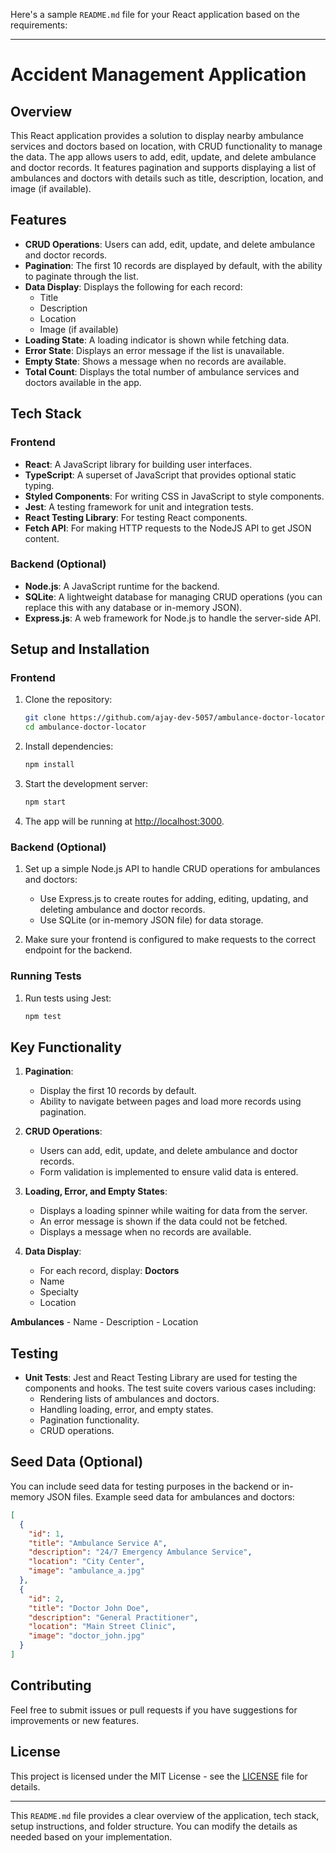 Here's a sample `README.md` file for your React application based on the requirements:

---

# Accident Management Application

## Overview

This React application provides a solution to display nearby ambulance services and doctors based on location, with CRUD functionality to manage the data. The app allows users to add, edit, update, and delete ambulance and doctor records. It features pagination and supports displaying a list of ambulances and doctors with details such as title, description, location, and image (if available).

## Features

- **CRUD Operations**: Users can add, edit, update, and delete ambulance and doctor records.
- **Pagination**: The first 10 records are displayed by default, with the ability to paginate through the list.
- **Data Display**: Displays the following for each record:
  - Title
  - Description
  - Location
  - Image (if available)
- **Loading State**: A loading indicator is shown while fetching data.
- **Error State**: Displays an error message if the list is unavailable.
- **Empty State**: Shows a message when no records are available.
- **Total Count**: Displays the total number of ambulance services and doctors available in the app.

## Tech Stack

### Frontend

- **React**: A JavaScript library for building user interfaces.
- **TypeScript**: A superset of JavaScript that provides optional static typing.
- **Styled Components**: For writing CSS in JavaScript to style components.
- **Jest**: A testing framework for unit and integration tests.
- **React Testing Library**: For testing React components.
- **Fetch API**: For making HTTP requests to the NodeJS API to get JSON content.
  
### Backend (Optional)

- **Node.js**: A JavaScript runtime for the backend.
- **SQLite**: A lightweight database for managing CRUD operations (you can replace this with any database or in-memory JSON).
- **Express.js**: A web framework for Node.js to handle the server-side API.
  
## Setup and Installation

### Frontend

1. Clone the repository:
    ```bash
    git clone https://github.com/ajay-dev-5057/ambulance-doctor-locator.git
    cd ambulance-doctor-locator
    ```

2. Install dependencies:
    ```bash
    npm install
    ```

3. Start the development server:
    ```bash
    npm start
    ```

4. The app will be running at [http://localhost:3000](http://localhost:3000).

### Backend (Optional)

1. Set up a simple Node.js API to handle CRUD operations for ambulances and doctors:
    - Use Express.js to create routes for adding, editing, updating, and deleting ambulance and doctor records.
    - Use SQLite (or in-memory JSON file) for data storage.

2. Make sure your frontend is configured to make requests to the correct endpoint for the backend.

### Running Tests

1. Run tests using Jest:
    ```bash
    npm test
    ```

## Key Functionality

1. **Pagination**:
    - Display the first 10 records by default.
    - Ability to navigate between pages and load more records using pagination.

2. **CRUD Operations**:
    - Users can add, edit, update, and delete ambulance and doctor records.
    - Form validation is implemented to ensure valid data is entered.

3. **Loading, Error, and Empty States**:
    - Displays a loading spinner while waiting for data from the server.
    - An error message is shown if the data could not be fetched.
    - Displays a message when no records are available.

4. **Data Display**:
    - For each record, display:
  **Doctors**
    - Name
    - Specialty
    - Location

  **Ambulances**
    - Name
    - Description
    - Location

## Testing

- **Unit Tests**: Jest and React Testing Library are used for testing the components and hooks. The test suite covers various cases including:
  - Rendering lists of ambulances and doctors.
  - Handling loading, error, and empty states.
  - Pagination functionality.
  - CRUD operations.

## Seed Data (Optional)

You can include seed data for testing purposes in the backend or in-memory JSON files. Example seed data for ambulances and doctors:

```json
[
  {
    "id": 1,
    "title": "Ambulance Service A",
    "description": "24/7 Emergency Ambulance Service",
    "location": "City Center",
    "image": "ambulance_a.jpg"
  },
  {
    "id": 2,
    "title": "Doctor John Doe",
    "description": "General Practitioner",
    "location": "Main Street Clinic",
    "image": "doctor_john.jpg"
  }
]
```

## Contributing

Feel free to submit issues or pull requests if you have suggestions for improvements or new features.

## License

This project is licensed under the MIT License - see the [LICENSE](LICENSE) file for details.

---

This `README.md` file provides a clear overview of the application, tech stack, setup instructions, and folder structure. You can modify the details as needed based on your implementation.